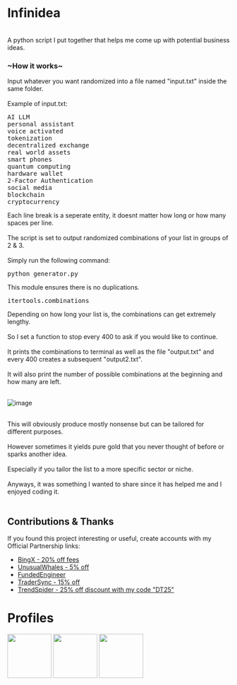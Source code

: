# Infinidea
<br>
A python script I put together that helps me come up with potential business ideas.

<h3>~How it works~</h3>
Input whatever you want randomized into a file named "input.txt" inside the same folder.
<br>
<br>
Example of input.txt:
<pre>
AI LLM
personal assistant
voice activated
tokenization
decentralized exchange
real world assets
smart phones
quantum computing
hardware wallet
2-Factor Authentication
social media
blockchain
cryptocurrency
</pre>
Each line break is a seperate entity, it doesnt matter how long or how many spaces per line.
<br><br>
The script is set to output randomized combinations of your list in groups of 2 & 3.
<br><br>
Simply run the following command:
<pre>
python generator.py
</pre>
This module ensures there is no duplications.<br>
<pre>
itertools.combinations
</pre>
Depending on how long your list is, the combinations can get extremely lengthy.
<br><br>
So I set a function to stop every 400 to ask if you would like to continue.
<br><br>
It prints the combinations to terminal as well as the file "output.txt" and every 400 creates a subsequent "output2.txt".
<br><br>
It will also print the number of possible combinations at the beginning and how many are left.
<br><br>


![image](https://github.com/d3f4ultt/Infinidea/assets/19330641/63b45e24-cb5b-433b-a59d-a387acb80072)




<br>
This will obviously produce mostly nonsense but can be tailored for different purposes.
<br><br>
However sometimes it yields pure gold that you never thought of before or sparks another idea.
<br><br>
Especially if you tailor the list to a more specific sector or niche.
<br><br>
Anyways, it was something I wanted to share since it has helped me and I enjoyed coding it.
<br><br>

## Contributions & Thanks
If you found this project interesting or useful, create accounts with my Official Partnership links:
- [BingX - 20% off fees](https://bingx.com/en-us/partner/D3f4ult)
- [UnusualWhales - 5% off](http://unusualwhales.com/referral#d3f4ult)
- [FundedEngineer](https://dashboard.fundedengineer.com/evaluation?affiliateid=d3f4ult)
- [TraderSync - 15% off](https://www.tradersync.com/?ref=d3f4ulttrades)
- [TrendSpider - 25% off discount with my code "DT25"](https://trendspider.com/?_go=d3f4ult)

# Profiles
<a href="https://twitter.com/_d3f4ult"><img src="https://i.pinimg.com/originals/aa/3d/75/aa3d750ddec109594ac7c89cb8cbabab.jpg" width="100" height="100"></a>
<a href="https://discord.gg/ApolloAlgo"><img src="https://i.pinimg.com/originals/b6/fe/4a/b6fe4a830e0263d8344b63e3dbcf3033.jpg" width="100" height="100"></a>
<a href="https://youtube.com/ApolloAlgo"><img src="https://i.pinimg.com/originals/f4/14/b8/f414b816ef11df2c1eaae61f2fc8c489.jpg" width="100" height="100"></a>
